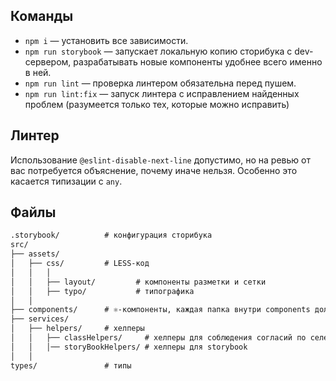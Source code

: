 ## Команды
* `npm i` — установить все зависимости.
* `npm run storybook` — запускает локальную копию сторибука с dev-сервером, разрабатывать новые компоненты удобнее всего именно в ней.
* `npm run lint` — проверка линтером обязательна перед пушем.
* `npm run lint:fix` — запуск линтера с исправлением найденных проблем (разумеется только тех, которые можно исправить)

## Линтер
Использование `@eslint-disable-next-line` допустимо, но на ревью от вас потребуется объяснение, почему иначе нельзя. Особенно это касается типизации с `any`.
## Файлы
```scheme
.storybook/          # конфигурация сторибука
src/
├── assets/
│   ├── css/         # LESS-код
│   │   │
│   │   ├── layout/         # компоненты разметки и сетки
│   │   ├── typo/           # типографика
│   │
├── components/      # ⚛️-компоненты, каждая папка внутри components должна иметь свой index с экспортами, а также файлы со стилями, хуками и storybook stories
├── services/  
│   ├── helpers/     # хелперы
│   │   ├── classHelpers/     # хелперы для соблюдения согласий по селекторам в LESS
│   │   │── storyBookHelpers/ # хелперы для storybook
│   │   
types/               # типы
```
